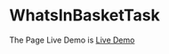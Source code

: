 # WhatsInBasketTask
 The Page Live Demo is [Live Demo](https://nadiakhamis.github.io/WhatsInBasketTask)
